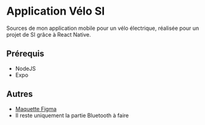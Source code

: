 # Application Vélo SI

Sources de mon application mobile pour un vélo électrique, réalisée pour un projet de SI grâce à React Native.

## Prérequis
* NodeJS
* Expo

## Autres

* [Maquette Figma](https://www.figma.com/file/wOwDdmXQBHdIlpIxi2VbVm/App-SI---WIP)
* Il reste uniquement la partie Bluetooth à faire